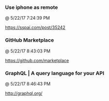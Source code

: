 ﻿

### Use iphone as remote
@ 5/22/17 7:24:39 PM

https://sspai.com/post/35242



### GitHub Marketplace
@ 5/22/17 8:43:03 PM

https://github.com/marketplace



### GraphQL | A query language for your API
@ 5/22/17 8:46:43 PM

http://graphql.org/

